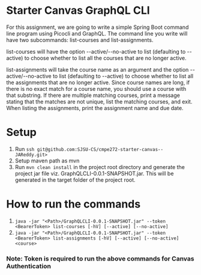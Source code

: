 # Starter Canvas GraphQL CLI 
For this assignment, we are going to write a simple Spring Boot command line program using Picocli and GraphQL. The command line you write will have two subcommands: list-courses and list-assignments.

list-courses will have the option --active/--no-active to list (defaulting to --active) to choose whether to list all the courses that are no longer active.

list-assignments will take the course name as an argument and the option --active/--no-active to list (defaulting to --active) to choose whether to list all the assignments that are no longer active. Since course names are long, if there is no exact match for a course name, you should use a course with that substring. If there are multiple matching courses, print a message stating that the matches are not unique, list the matching courses, and exit. When listing the assignments, print the assignment name and due date.

# Setup

1. Run `ssh git@github.com:SJSU-CS/cmpe272-starter-canvas--JAReddy.git>`
2. Setup maven path as mvn
3. Run `mvn clean install` in the project root directory and generate the project jar file viz. GraphQLCLI-0.0.1-SNAPSHOT.jar. This will be generated in the target folder of the project root.

# How to run the commands
1. `java -jar "<Path>/GraphQLCLI-0.0.1-SNAPSHOT.jar" --token <BearerToken> list-courses [-hV] [--active] [--no-active]`
2. `java -jar "<Path>/GraphQLCLI-0.0.1-SNAPSHOT.jar" --token <BearerToken> list-assignments [-hV] [--active] [--no-active] <course>`

### Note: Token is required to run the above commands for Canvas Authentication



